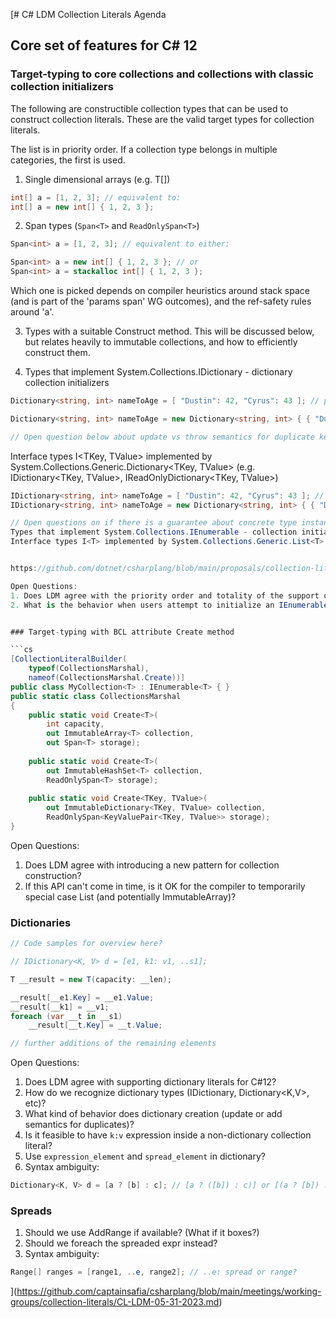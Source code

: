 [# C# LDM Collection Literals Agenda

## Core set of features for C# 12

### Target-typing to core collections and collections with classic collection initializers

The following are constructible collection types that can be used to construct collection literals. These are the valid target types for collection literals.

The list is in priority order. If a collection type belongs in multiple categories, the first is used.


1. Single dimensional arrays (e.g. T[])

```c#
int[] a = [1, 2, 3]; // equivalent to:
int[] a = new int[] { 1, 2, 3 };
```

2. Span types (`Span<T>` and `ReadOnlySpan<T>`)

```c#
Span<int> a = [1, 2, 3]; // equivalent to either:

Span<int> a = new int[] { 1, 2, 3 }; // or
Span<int> a = stackalloc int[] { 1, 2, 3 };
```

Which one is picked depends on compiler heuristics around stack space (and is part of the 'params span' WG outcomes), and the ref-safety rules around 'a'.

3. Types with a suitable Construct method.  This will be discussed below, but relates heavily to immutable collections, and how to efficiently construct them.

4. Types that implement System.Collections.IDictionary - dictionary collection initializers

```c#
Dictionary<string, int> nameToAge = [ "Dustin": 42, "Cyrus": 43 ]; // possibly equivalent to:

Dictionary<string, int> nameToAge = new Dictionary<string, int> { { "Dustin": 42 }, { "Cyrus": 43 } }; 

// Open question below about update vs throw semantics for duplicate keys.
```

Interface types I<TKey, TValue> implemented by System.Collections.Generic.Dictionary<TKey, TValue> (e.g. IDictionary<TKey, TValue>, IReadOnlyDictionary<TKey, TValue>)

```c#
IDictionary<string, int> nameToAge = [ "Dustin": 42, "Cyrus": 43 ]; // possibly equivalent to:
IDictionary<string, int> nameToAge = new Dictionary<string, int> { { "Dustin": 42 }, { "Cyrus": 43 } }; 

// Open questions on if there is a guarantee about concrete type instantiated.
Types that implement System.Collections.IEnumerable - collection initializers
Interface types I<T> implemented by System.Collections.Generic.List<T> (e.g. IEnumerable<T>, IList<T>, IReadOnlyList<T>)


https://github.com/dotnet/csharplang/blob/main/proposals/collection-literals.md#constructible-collection-types-target-types

Open Questions:
1. Does LDM agree with the priority order and totality of the support constructible collection types?
2. What is the behavior when users attempt to initialize an IEnumerable (or any interface type)? Do you get a List<T> or an undefined type?


### Target-typing with BCL attribute Create method

```cs
[CollectionLiteralBuilder(
    typeof(CollectionsMarshal),
    nameof(CollectionsMarshal.Create))]
public class MyCollection<T> : IEnumerable<T> { }
public static class CollectionsMarshal
{
    public static void Create<T>(
        int capacity,
        out ImmutableArray<T> collection,
        out Span<T> storage);
    
    public static void Create<T>(
        out ImmutableHashSet<T> collection,
        ReadOnlySpan<T> storage);
    
    public static void Create<TKey, TValue>(
        out ImmutableDictionary<TKey, TValue> collection,
        ReadOnlySpan<KeyValuePair<TKey, TValue>> storage);
}
```

Open Questions:
1. Does LDM agree with introducing a new pattern for collection construction?
1. If this API can't come in time, is it OK for the compiler to temporarily special case List<T> (and potentially ImmutableArray)?  

### Dictionaries

```cs
// Code samples for overview here?

// IDictionary<K, V> d = [e1, k1: v1, ..s1];

T __result = new T(capacity: __len);

__result[__e1.Key] = __e1.Value;
__result[__k1] = __v1;
foreach (var __t in __s1)
    __result[__t.Key] = __t.Value;

// further additions of the remaining elements
```

Open Questions:
1. Does LDM agree with supporting dictionary literals for C#12?
2. How do we recognize dictionary types (IDictionary, Dictionary<K,V>, etc)? 
3. What kind of behavior does dictionary creation (update or add semantics for duplicates)?
4. Is it feasible to have `k:v` expression inside a non-dictionary collection literal?
5. Use `expression_element` and `spread_element` in dictionary?
6. Syntax ambiguity:

```csharp
Dictionary<K, V> d = [a ? [b] : c]; // [a ? ([b]) : c)] or [(a ? [b]) : c]?
```

### Spreads

1. Should we use AddRange if available? (What if it boxes?)
2. Should we foreach the spreaded expr instead?
3. Syntax ambiguity:

```csharp
Range[] ranges = [range1, ..e, range2]; // ..e: spread or range?
```
](https://github.com/captainsafia/csharplang/blob/main/meetings/working-groups/collection-literals/CL-LDM-05-31-2023.md)
